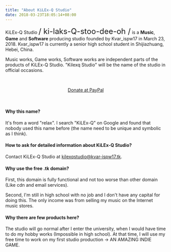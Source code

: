 ```yaml
---
title: "About KiLEx-Q Studio"
date: 2018-03-23T18:05:14+08:00
---
```

KiLEx-Q Studio <font size=5>/ ki-laks-Q-stoo-dee-oh /</font> is a **Music**, **Game** and **Software** producing studio founded by Kvar\_ispw17 in March 23, 2018.
Kvar\_ispw17 is currently a senior high school student in Shijiazhuang, Hebei, China.

Music works, Game works, Software works are independent parts of the products of KiLEx-Q Studio.
"Kilexq Studio" will be the name of the studio in official occasions.

<br/>

<p align="center">
<a href="https://www.paypal.me/kilexqstudio" target="_blank">Donate at PayPal</a>
</p>
<br/>

#### Why this name?

It's from a word "relax". I search "KiLEx-Q" on Google and found that nobody used this name before (the name need to be unique and symbolic as I think).

#### How to ask for detailed information about KiLEx-Q Studio?

Contact KiLEx-Q Studio at [kilexqstudio@kvar-ispw17.tk](mailto:kilexqstudio@kvar-ispw17.tk).

#### Why use the free .tk domain?

First, this domain is fully functional and not too worse than other domain (Like cdn and email services).

Second, I'm still in high school with no job and I don't have any capital for doing this. The only income was from selling my music on the Internet music stores.

#### Why there are few products here?

The studio will go normal after I enter the university, when I would have time to do my hobby works (Impossible in high school). At that time, I will use my free time to work on my first studio production -> AN AMAZING INDIE GAME.
